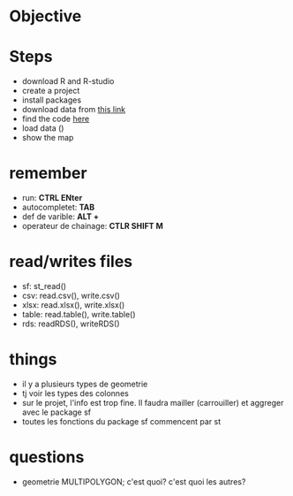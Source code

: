 # Objective

# Steps
- download R and R-studio 
- create a project 
- install packages
- download data from [this link](https://acloud.zaclys.com/index.php/s/ZyXcsF2AgGmMKaJ)
- find the code [here](data/heetch_casablanca.html)
- load data ()
- show the map

# remember
- run: **CTRL ENter**
- autocompletet: **TAB**
- def de varible: **ALT +**
- operateur de chainage: **CTLR SHIFT M**

# read/writes files
- sf: st_read()
- csv: read.csv(), write.csv()
- xlsx: read.xlsx(), write.xlsx() 
- table: read.table(), write.table()
- rds: readRDS(), writeRDS()

# things
- il y a plusieurs types de geometrie
- tj voir les types des colonnes
- sur le projet, l'info est trop fine. Il faudra mailler (carrouiller) et aggreger avec le package sf
- toutes les fonctions du package sf commencent par st 

# questions
- geometrie MULTIPOLYGON; c'est quoi? c'est quoi les autres? 
